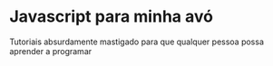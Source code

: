 # Javascript para minha avó

Tutoriais absurdamente mastigado para que qualquer pessoa possa aprender a programar


